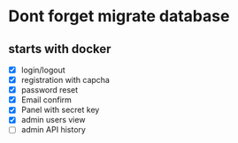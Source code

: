 # Dont forget migrate database
## starts with docker
- [x] login/logout
- [x] registration with capcha
- [x] password reset
- [x] Email confirm
- [x] Panel with secret key
- [x] admin users view
- [ ] admin API history
